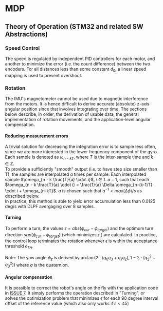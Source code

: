 # MDP
 
## Theory of Operation (STM32 and related SW Abstractions)
### Speed Control
The speed is regulated by independent PID controllers for each motor, and another to minimize the error (i.e. the count difference) between the two encoders. For all distances less than some constant $d_0$, a linear speed mapping is used to prevent overshoot.

### Rotation
The IMU's magnetometer cannot be used due to magnetic interference from the motors. It is hence difficult to derive accurate (absolute) z-axis angular position since that involves integrating over time. The sections below describe, in order, the derivation of usable data, the general implementation of rotation movements, and the application-level angular compensation.

#### Reducing measurement errors
A trivial solution for decreasing the integration error is to sample less often, since we are more interested in the lower frequency component of the gyro. Each sample is denoted as $\omega_{n - kT}$, where $T$ is the inter-sample time and $k \in \mathbb{Z}$.<br>
To provide a sufficiently "smooth" output (i.e. to have step size smaller than T), the samples are interpolated $a$ times per sample. Each interpolated sample $\omega_{n - k \frac{T}{a} \cdot i}$, $i \in 1..a-1$, such that each $\omega_{n - k \frac{T}{a} \cdot i} = \frac{1}{a} \Delta \omega_{n-(k-1)T} \cdot i + \omega_{n-kT}$. $a$ is chosen such that $a^{-1} < max( \Delta \phi ) / s$ as described below.
<br>
In practice, this method is able to yield error accumulation less than 0.0125 deg/s with DLPF avergaging over 8 samples.

#### Turning
To perform a turn, the values $\epsilon = abs(\phi_{cur} - \phi_{target})$ and the optimum turn direction $sgn(\phi_{cur} - \phi_{target})$ (which minimizes $\epsilon$ ) are calculated. In practice, the control loop terminates the rotation whenever $\epsilon$ is within the acceptance threshold $\epsilon_{TH}$.

 Note: The yaw angle $\phi_z$ is derived by $\arctan\left(2 \cdot \left(q_0q_3 + q_1q_2\right), 1 - 2 \cdot \left(q_2^2 + q_3^2\right)\right)$ where $q$ is the quaternion.

#### Angular compensation
It is possible to correct the robot's angle on the fly with the application code in [ISSUE 7](/../../issues/7). It simply performs the operation described in "Turning", or solves the optimization problem that minimizes $\epsilon$ for each 90 degree interval offset of the reference value (which also only works if $\epsilon < 45$)

